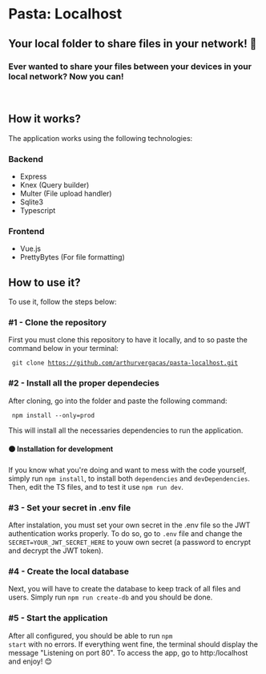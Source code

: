 # Pasta: Localhost

## Your local folder to share files in your network! 🚀

### Ever wanted to share your files between your devices in your local network? Now you can!

<br/>

## How it works?

The application works using the following technologies:

### Backend

- Express
- Knex (Query builder)
- Multer (File upload handler)
- Sqlite3
- Typescript

### Frontend

- Vue.js
- PrettyBytes (For file formatting)

## How to use it?

To use it, follow the steps below:

### #1 - Clone the repository

First you must clone this repository to have it locally, and to so paste the command below in your terminal:

<code> git clone https://github.com/arthurvergacas/pasta-localhost.git </code>

### #2 - Install all the proper dependecies

After cloning, go into the folder and paste the following command:

<code> npm install --only=prod </code>

This will install all the necessaries dependencies to run the application.

#### 🟠 Installation for development

If you know what you're doing and want to mess with the code yourself, simply run <code>npm install</code>, to install both <code>dependencies</code> and <code>devDependencies</code>. Then, edit the TS files, and to test it use <code>npm run dev</code>.

### #3 - Set your secret in .env file

After instalation, you must set your own secret in the .env file so the JWT authentication works properly. To do so, go to <code>.env</code> file and change the <code>SECRET=YOUR_JWT_SECRET_HERE</code> to youw own secret (a password to encrypt and decrypt the JWT token).

### #4 - Create the local database

Next, you will have to create the database to keep track of all files and users. Simply run <code>npm run create-db</code> and you should be done.

### #5 - Start the application

After all configured, you should be able to run <code>npm start</code> with no errors. If everything went fine, the terminal should display the message "Listening on port 80". To access the app, go to http:/localhost and enjoy! 😊
